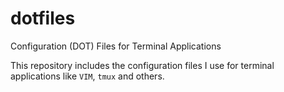 # dotfiles
Configuration (DOT) Files for Terminal Applications

This repository includes the configuration files I use for terminal applications like `VIM`, `tmux` and others.
